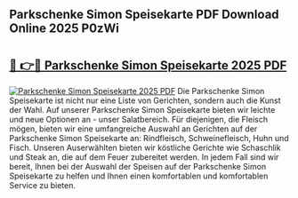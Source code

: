 ## Parkschenke Simon Speisekarte PDF Download Online 2025 P0zWi

# <h2><a href="http://gc8806.nevu.top/?p=Parkschenke+Simon+Speisekarte">🔗 👉🔴 Parkschenke Simon Speisekarte 2025 PDF</a></h2>

[![Parkschenke Simon Speisekarte 2025 PDF](https://i.imgur.com/dBaPXMq.png)](http://gc8806.nevu.top/?p=Parkschenke+Simon+Speisekarte)
Die Parkschenke Simon Speisekarte ist nicht nur eine Liste von Gerichten, sondern auch die Kunst der Wahl. Auf unserer Parkschenke Simon Speisekarte bieten wir leichte und neue Optionen an - unser Salatbereich. Für diejenigen, die Fleisch mögen, bieten wir eine umfangreiche Auswahl an Gerichten auf der Parkschenke Simon Speisekarte an: Rindfleisch, Schweinefleisch, Huhn und Fisch. Unseren Auserwählten bieten wir köstliche Gerichte wie Schaschlik und Steak an, die auf dem Feuer zubereitet werden. In jedem Fall sind wir bereit, Ihnen bei der Auswahl der Speisen auf der Parkschenke Simon Speisekarte zu helfen und Ihnen einen komfortablen und komfortablen Service zu bieten.
